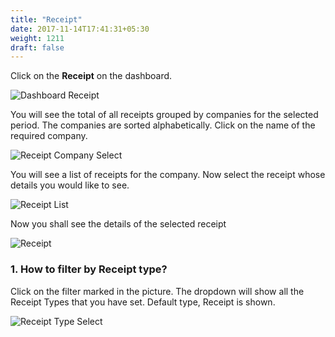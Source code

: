 ```yaml
---
title: "Receipt"
date: 2017-11-14T17:41:31+05:30
weight: 1211
draft: false
---
```


Click on the **Receipt** on the dashboard.

![Dashboard Receipt](../../../images/android/dashboard_receipt.png "Dashboard Receipt")

You will see the total of all receipts grouped by companies for the selected period. The companies are sorted alphabetically. Click on the name of the required company.

![Receipt Company Select](../../../images/android/company_receipt_select.png "Receipt Company Select")

You will see a list of receipts for the company. Now select the receipt whose details you would like to see.

![Receipt List](../../../images/android/receipt_list.png "Receipt List")

Now you shall see the details of the selected receipt

![Receipt](../../../images/android/receipt.png "Receipt")

### 1. How to filter by Receipt type?

Click on the filter marked in the picture. The dropdown will show all the Receipt Types that you have set. Default type, Receipt is shown.

![Receipt Type Select](../../../images/android/receipt_type_select.png "Receipt Type Select")
